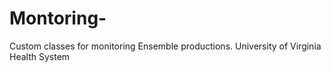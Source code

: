 # Montoring-
Custom classes for monitoring Ensemble productions.
University of Virginia Health System
